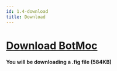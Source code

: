 ```yaml
---
id: 1.4-download
title: Download
---
```


# [Download BotMoc](http://botmoc.budnick.io/botmoc.fig)

#### You will be downloading a .fig file (584KB)

#
